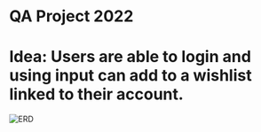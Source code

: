 # QA Project 2022

# Idea: Users are able to login and using input can add to a wishlist linked to their account.

![ERD](https://user-images.githubusercontent.com/20711440/198619141-5c473a67-5109-4811-be1f-3b87ce5d2eaf.png)
